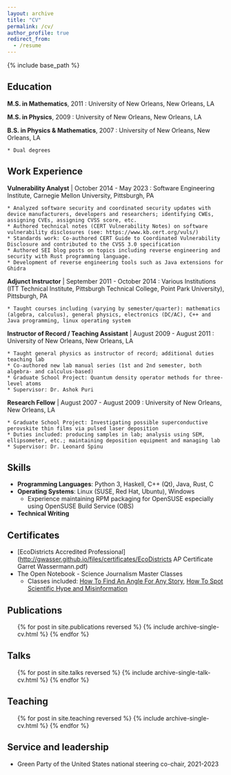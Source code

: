 ```yaml
---
layout: archive
title: "CV"
permalink: /cv/
author_profile: true
redirect_from:
  - /resume
---
```


{% include base_path %}

Education
---------

**M.S. in Mathematics**, 2011
:   University of New Orleans, New Orleans, LA

**M.S. in Physics**, 2009
:   University of New Orleans, New Orleans, LA

**B.S. in Physics & Mathematics**, 2007
:   University of New Orleans, New Orleans, LA

    * Dual degrees

Work Experience
---------------

**Vulnerability Analyst** | October 2014 - May 2023
:   Software Engineering Institute, Carnegie Mellon University, Pittsburgh, PA

    * Analyzed software security and coordinated security updates with device manufacturers, developers and researchers; identifying CWEs, assigning CVEs, assigning CVSS score, etc.
    * Authored technical notes (CERT Vulnerability Notes) on software vulnerability disclosures (see: https://www.kb.cert.org/vuls/)
    * Standards work: Co-authored CERT Guide to Coordinated Vulnerability Disclosure and contributed to the CVSS 3.0 specification
    * Authored SEI blog posts on topics including reverse engineering and security with Rust programming language.
    * Development of reverse engineering tools such as Java extensions for Ghidra

**Adjunct Instructor** | September 2011 - October 2014
:   Various Institutions (ITT Technical Institute, Pittsburgh Technical College, Point Park University), Pittsburgh, PA

    * Taught courses including (varying by semester/quarter): mathematics (algebra, calculus), general physics, electronics (DC/AC), C++ and Java programming, linux operating system
    
**Instructor of Record / Teaching Assistant** | August 2009 - August 2011
:   University of New Orleans, New Orleans, LA

    * Taught general physics as instructor of record; additional duties teaching lab
    * Co-authored new lab manual series (1st and 2nd semester, both algebra- and calculus-based)
    * Graduate School Project: Quantum density operator methods for three-level atoms
    * Supervisor: Dr. Ashok Puri
  
**Research Fellow** | August 2007 - August 2009
:   University of New Orleans, New Orleans, LA

    * Graduate School Project: Investigating possible superconductive perovskite thin films via pulsed laser deposition
    * Duties included: producing samples in lab; analysis using SEM, ellipsometer, etc.; maintaining deposition equipment and managing lab
    * Supervisor: Dr. Leonard Spinu
  
  
Skills
------
* **Programming Languages**: Python 3, Haskell, C++ (Qt), Java, Rust, C
* **Operating Systems**: Linux (SUSE, Red Hat, Ubuntu), Windows
  * Experience maintaining RPM packaging for OpenSUSE especially using OpenSUSE Build Service (OBS)
* **Technical Writing**

Certificates
------------

* [EcoDistricts Accredited Professional](http://gwasser.github.io/files/certificates/EcoDistricts AP Certificate Garret Wassermann.pdf)
* The Open Notebook - Science Journalism Master Classes
  * Classes included: [How To Find An Angle For Any Story](http://gwasser.github.io/files/certificates/Certificate-of-Completion-TON-Angles-Course.pdf), [How To Spot Scientific Hype and Misinformation](http://gwasser.github.io/files/certificates/Certificate-of-Completion-TON-Hype-Course.pdf)

Publications
------------
  <ul>{% for post in site.publications reversed %}
    {% include archive-single-cv.html %}
  {% endfor %}</ul>
  
Talks
-----
  <ul>{% for post in site.talks reversed %}
    {% include archive-single-talk-cv.html %}
  {% endfor %}</ul>
  
Teaching
--------
  <ul>{% for post in site.teaching reversed %}
    {% include archive-single-cv.html %}
  {% endfor %}</ul>
  
Service and leadership
----------------------
* Green Party of the United States national steering co-chair, 2021-2023
